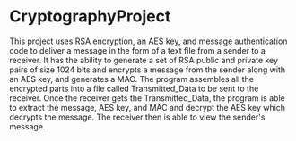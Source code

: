 # CryptographyProject
This project uses RSA encryption, an AES key, and message authentication code to deliver a message in the form of a text file from a sender to a receiver. It has the ability to generate a set of RSA public and private key pairs of size 1024 bits and encrypts a message from the sender along with an AES key, and generates a MAC. The program assembles all the encrypted parts into a file called Transmitted_Data to be sent to the receiver. Once the receiver gets the Transmitted_Data, the program is able to extract the message, AES key, and MAC and decrypt the AES key which decrypts the message. The receiver then is able to view the sender's message. 
